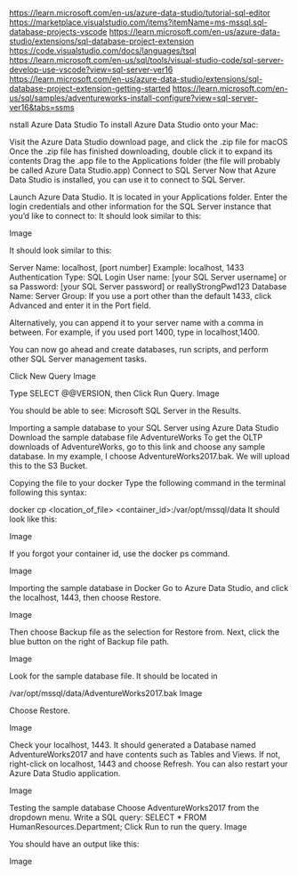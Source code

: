https://learn.microsoft.com/en-us/azure-data-studio/tutorial-sql-editor
https://marketplace.visualstudio.com/items?itemName=ms-mssql.sql-database-projects-vscode
https://learn.microsoft.com/en-us/azure-data-studio/extensions/sql-database-project-extension
https://code.visualstudio.com/docs/languages/tsql
https://learn.microsoft.com/en-us/sql/tools/visual-studio-code/sql-server-develop-use-vscode?view=sql-server-ver16
https://learn.microsoft.com/en-us/azure-data-studio/extensions/sql-database-project-extension-getting-started
https://learn.microsoft.com/en-us/sql/samples/adventureworks-install-configure?view=sql-server-ver16&tabs=ssms



nstall Azure Data Studio
To install Azure Data Studio onto your Mac:

Visit the Azure Data Studio download page, and click the .zip file for macOS
Once the .zip file has finished downloading, double click it to expand its contents
Drag the .app file to the Applications folder (the file will probably be called Azure Data Studio.app)
Connect to SQL Server
Now that Azure Data Studio is installed, you can use it to connect to SQL Server.

Launch Azure Data Studio. It is located in your Applications folder.
Enter the login credentials and other information for the SQL Server instance that you’d like to connect to:
It should look similar to this:

Image

It should look similar to this:

Server Name: localhost, [port number]
Example: localhost, 1433
Authentication Type: SQL Login
User name: [your SQL Server username] or sa
Password: [your SQL Server password] or reallyStrongPwd123
Database Name:
Server Group:
If you use a port other than the default 1433, click Advanced and enter it in the Port field.

Alternatively, you can append it to your server name with a comma in between. For example, if you used port 1400, type in localhost,1400.

You can now go ahead and create databases, run scripts, and perform other SQL Server management tasks.

Click New Query
Image

Type SELECT @@VERSION, then Click Run Query.
Image

You should be able to see: Microsoft SQL Server in the Results.

Importing a sample database to your SQL Server using Azure Data Studio
Download the sample database file AdventureWorks
To get the OLTP downloads of AdventureWorks, go to this link and choose any sample database. In my example, I choose AdventureWorks2017.bak. We will upload this to the S3 Bucket.

Copying the file to your docker
Type the following command in the terminal following this syntax:

docker cp <location_of_file> <container_id>:/var/opt/mssql/data
It should look like this:

Image

If you forgot your container id, use the docker ps command.

Image

Importing the sample database in Docker
Go to Azure Data Studio, and click the localhost, 1443, then choose Restore.

Image

Then choose Backup file as the selection for Restore from. Next, click the blue button on the right of Backup file path.

Image

Look for the sample database file. It should be located in

/var/opt/mssql/data/AdventureWorks2017.bak
Image

Choose Restore.

Image

Check your localhost, 1443. It should generated a Database named AdventureWorks2017 and have contents such as Tables and Views. If not, right-click on localhost, 1443 and choose Refresh. You can also restart your Azure Data Studio application.

Image

Testing the sample database
Choose AdventureWorks2017 from the dropdown menu.
Write a SQL query:
SELECT * FROM HumanResources.Department;
Click Run to run the query.
Image

You should have an output like this:

Image